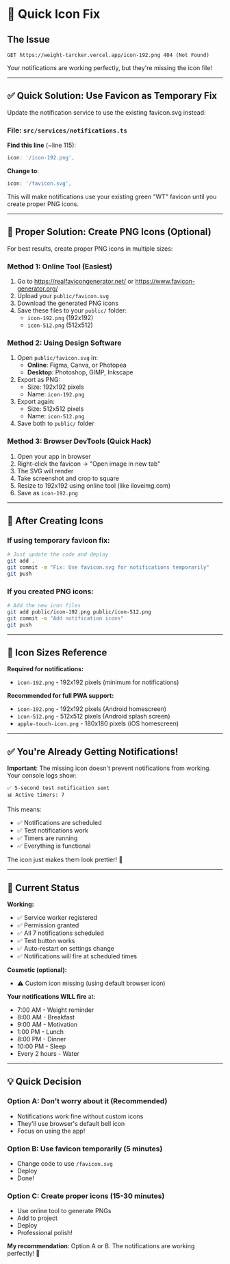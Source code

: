 # 📱 Quick Icon Fix

## The Issue
```
GET https://weight-tarcker.vercel.app/icon-192.png 404 (Not Found)
```

Your notifications are working perfectly, but they're missing the icon file!

---

## ✅ Quick Solution: Use Favicon as Temporary Fix

Update the notification service to use the existing favicon.svg instead:

### File: `src/services/notifications.ts`

**Find this line** (~line 115):
```typescript
icon: '/icon-192.png',
```

**Change to**:
```typescript
icon: '/favicon.svg',
```

This will make notifications use your existing green "WT" favicon until you create proper PNG icons.

---

## 🎨 Proper Solution: Create PNG Icons (Optional)

For best results, create proper PNG icons in multiple sizes:

### Method 1: Online Tool (Easiest)
1. Go to https://realfavicongenerator.net/ or https://www.favicon-generator.org/
2. Upload your `public/favicon.svg`
3. Download the generated PNG icons
4. Save these files to your `public/` folder:
   - `icon-192.png` (192x192)
   - `icon-512.png` (512x512)

### Method 2: Using Design Software
1. Open `public/favicon.svg` in:
   - **Online**: Figma, Canva, or Photopea
   - **Desktop**: Photoshop, GIMP, Inkscape
2. Export as PNG:
   - Size: 192x192 pixels
   - Name: `icon-192.png`
3. Export again:
   - Size: 512x512 pixels  
   - Name: `icon-512.png`
4. Save both to `public/` folder

### Method 3: Browser DevTools (Quick Hack)
1. Open your app in browser
2. Right-click the favicon → "Open image in new tab"
3. The SVG will render
4. Take screenshot and crop to square
5. Resize to 192x192 using online tool (like iloveimg.com)
6. Save as `icon-192.png`

---

## 🚀 After Creating Icons

### If using temporary favicon fix:
```bash
# Just update the code and deploy
git add .
git commit -m "Fix: Use favicon.svg for notifications temporarily"
git push
```

### If you created PNG icons:
```bash
# Add the new icon files
git add public/icon-192.png public/icon-512.png
git commit -m "Add notification icons"
git push
```

---

## 📱 Icon Sizes Reference

**Required for notifications:**
- `icon-192.png` - 192x192 pixels (minimum for notifications)

**Recommended for full PWA support:**
- `icon-192.png` - 192x192 pixels (Android homescreen)
- `icon-512.png` - 512x512 pixels (Android splash screen)
- `apple-touch-icon.png` - 180x180 pixels (iOS homescreen)

---

## ✅ You're Already Getting Notifications!

**Important**: The missing icon doesn't prevent notifications from working. Your console logs show:

```
✅ 5-second test notification sent
📊 Active timers: 7
```

This means:
- ✅ Notifications are scheduled
- ✅ Test notifications work
- ✅ Timers are running
- ✅ Everything is functional

The icon just makes them look prettier! 🎨

---

## 🎯 Current Status

**Working:**
- ✅ Service worker registered
- ✅ Permission granted
- ✅ All 7 notifications scheduled
- ✅ Test button works
- ✅ Auto-restart on settings change
- ✅ Notifications will fire at scheduled times

**Cosmetic (optional):**
- ⚠️ Custom icon missing (using default browser icon)

**Your notifications WILL fire** at:
- 7:00 AM - Weight reminder
- 8:00 AM - Breakfast
- 9:00 AM - Motivation
- 1:00 PM - Lunch
- 8:00 PM - Dinner
- 10:00 PM - Sleep
- Every 2 hours - Water

---

## 💡 Quick Decision

### Option A: Don't worry about it (Recommended)
- Notifications work fine without custom icons
- They'll use browser's default bell icon
- Focus on using the app!

### Option B: Use favicon temporarily (5 minutes)
- Change code to use `/favicon.svg`
- Deploy
- Done!

### Option C: Create proper icons (15-30 minutes)
- Use online tool to generate PNGs
- Add to project
- Deploy
- Professional polish!

**My recommendation**: Option A or B. The notifications are working perfectly! 🎉
